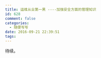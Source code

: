 ```yaml
---
title: 运维从业第一黑 ----加强安全方面的管理知识
id: 628
comment: false
categories:
  - 随便写写
date: 2016-09-21 22:39:51
tags:
---
```


待续。